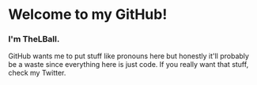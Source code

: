 # Welcome to my GitHub!
### I'm TheLBall. 

GitHub wants me to put stuff like pronouns here but honestly it'll probably be a waste since everything here is just code. If you really want that stuff, check my Twitter.

<!--
**TheLBall/TheLBall** is a ✨ _special_ ✨ repository because its `README.md` (this file) appears on your GitHub profile.

Here are some ideas to get you started:

- 🔭 I’m currently working on ...
- 🌱 I’m currently learning ...
- 👯 I’m looking to collaborate on ...
- 🤔 I’m looking for help with ...
- 💬 Ask me about ...
- 📫 How to reach me: ...
- 😄 Pronouns: ...
- ⚡ Fun fact: ...
-->
